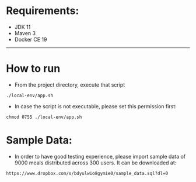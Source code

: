 # Requirements:
- JDK 11
- Maven 3
- Docker CE 19

---
# How to run
- From the project directory, execute that script
``` 
./local-env/app.sh 
```
    
- In case the script is not executable, please set this permission first:
```
chmod 0755 ./local-env/app.sh
```


# Sample Data:

- In order to have good testing experience, please import sample data of 9000 meals distributed across 300 users. It can
be downloaded at:

`https://www.dropbox.com/s/bdyulwio8gymie0/sample_data.sql?dl=0`

 
